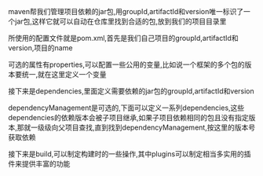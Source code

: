 maven帮我们管理项目依赖的jar包,用groupId,artifactId和version唯一标识了一个jar包,这样它就可以自动在仓库里找到合适的包,放到我们的项目目录里

所使用的配置文件就是pom.xml,首先是我们自己项目的groupId,artifactId和version,项目的name

可选的属性有properties,可以配置一些公用的变量,比如说一个框架的多个包的版本要统一,就在这里定义一个变量

接下来是dependencies,里面定义需要依赖的jar包的groupId,artifactId和version

dependencyManagement是可选的,下面可以定义一系列dependencies,这些dependencies的依赖版本会被子项目继承,如果子项目依赖相同的包且没有指定版本,那就一级级向父项目查找,直到找到dependencyManagement,按这里的版本号获取依赖

接下来是build,可以制定构建时的一些操作,其中plugins可以制定相当多实用的插件来提供丰富的功能